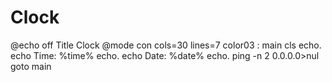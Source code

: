 # Clock

@echo off
Title Clock
@mode con cols=30 lines=7
color03
: main
cls
echo.
echo Time: %time%
echo.
echo Date: %date%
echo.
ping -n 2 0.0.0.0>nul
goto main
